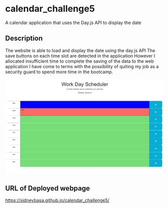 # calendar_challenge5
A calendar application that uses the Day.js API to display the date

## Description
The website is able to load and display the date using the day.js API
The save buttons on each time slot are detected in the application
However I allocated insufficient time to complete the saving of the data to the web application
I have come to terms with the possibility of quiting my job as a security guard to spend more time in the bootcamp.

![A screen shot of the partially functioning weather data website](https://github.com/SidneyBasa/calendar_challenge5/blob/main/screenshot.jpg?raw=true)

## URL of Deployed webpage
https://sidneybasa.github.io/calendar_challenge5/
